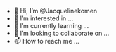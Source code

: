 - 👋 Hi, I’m @Jacquelinekomen
- 👀 I’m interested in ...
- 🌱 I’m currently learning ...
- 💞️ I’m looking to collaborate on ...
- 📫 How to reach me ...

<!---
Jacquelinekomen/Jacquelinekomen is a ✨ special ✨ repository because its `README.md` (this file) appears on your GitHub profile.
You can click the Preview link to take a look at your changes.
--->
